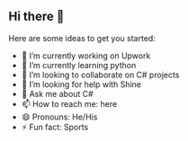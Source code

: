 ## Hi there 👋


Here are some ideas to get you started:

- 🔭 I’m currently working on Upwork
- 🌱 I’m currently learning python
- 👯 I’m looking to collaborate on C# projects
- 🤔 I’m looking for help with Shine
- 💬 Ask me about C#
- 📫 How to reach me: here
- 😄 Pronouns: He/His
- ⚡ Fun fact: Sports
